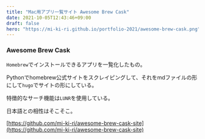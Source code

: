 ```yaml
---
title: "Mac用アプリ一覧サイト Awesome Brew Cask"
date: 2021-10-05T12:43:46+09:00
draft: false
hero: "https://mi-ki-ri.github.io/portfolio-2021/awesome-brew-cask.png"
---
```


### Awesome Brew Cask

`Homebrew`でインストールできるアプリを一覧化したもの。

Pythonでhomebrew公式サイトをスクレイピングして、それをmdファイルの形にして`hugo`でサイトの形にしている。

特徴的なサーチ機能は`LUNR`を使用している。

日本語との相性はそこそこ。

[https://github.com/mi-ki-ri/awesome-brew-cask-site](https://github.com/mi-ki-ri/awesome-brew-cask-site)

